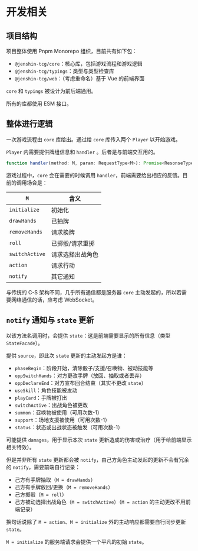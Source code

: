 # 开发相关

## 项目结构

项目整体使用 Pnpm Monorepo 组织，目前共有如下包：

- `@jenshin-tcg/core`：核心库，包括游戏流程和游戏逻辑
- `@jenshin-tcg/typings`：类型与类型检查库
- `@jenshin-tcg/web`：（考虑重命名）基于 Vue 的前端界面

`core` 和 `typings` 被设计为前后端通用。

所有的库都使用 ESM 接口。

## 整体进行逻辑

一次游戏流程由 `core` 库给出。通过给 `core` 库传入两个 `Player` 以开始游戏。

`Player` 内需要提供牌组信息和 `handler` 。后者是与前端交互用的。

```ts
function handler(method: M, param: RequestType<M>): Promise<ResonseType<M>>;
```

游戏过程中，`core` 会在需要的时候调用 `handler`，前端需要给出相应的反馈。目前的调用场合是：

| `M` | 含义 |
|---|---|
| `initialize` | 初始化 |
| `drawHands` | 已抽牌 |
| `removeHands` | 请求换牌 |
| `roll` | 已掷骰/请求重掷 |
| `switchActive` | 请求选择出战角色 |
| `action` | 请求行动 |
| `notify` | 其它通知 |

与传统的 C-S 架构不同，几乎所有通信都是服务器 `core` 主动发起的，所以若需要网络通信的话，应考虑 WebSocket。 


## `notify` 通知与 `state` 更新

以该方法名调用时，会提供 `state`：这是前端需要显示的所有信息（类型 `StateFacade`）。

提供 `source`，即此次 `state` 更新的主动发起方是谁：
- `phaseBegin`：阶段开始，清除骰子/支援/召唤物、被动技能等
- `oppSwitchHands`：对方更改手牌（放回、抽取或者丢弃）
- `oppDeclareEnd`：对方宣布回合结束（其实不更改 `state`）
- `useSkill`：角色技能被发动
- `playCard`：手牌被打出
- `switchActive`：出战角色被更改
- `summon`：召唤物被使用（可用次数-1）
- `support`：场地支援被使用（可用次数-1）
- `status`：状态或出战状态被触发（可用次数-1）

可能提供 `damages`，用于显示本次 `state` 更新造成的伤害或治疗（用于给前端显示相关特效）。

但是并非所有 `state` 更新都会被 `notify`，由己方角色主动发起的更新不会有冗余的 `notify`，需要前端自行记录：
- 己方有手牌抽取（`M = drawHands`）
- 己方有手牌放回/更换（`M = removeHands`）
- 己方掷骰（`M = roll`）
- 己方被动选择出战角色（`M = switchActive`）（`M = action` 的主动更改不用前端记录）

换句话说除了 `M = action`、`M = initialize` 外的主动响应都需要自行同步更新 `state`。

`M = initialize` 的服务端请求会提供一个平凡的初始 `state`。

